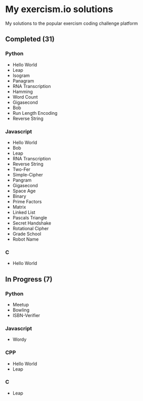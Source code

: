 # My exercism.io solutions
My solutions to the popular exercism coding challenge platform

## Completed (31)
### Python
* Hello World
* Leap
* Isogram
* Panagram
* RNA Transcription
* Hamming
* Word Count
* Gigasecond
* Bob
* Run Length Encoding
* Reverse String

### Javascript
* Hello World
* Bob
* Leap
* RNA Transcription
* Reverse String
* Two-Fer
* Simple-Cipher
* Pangram
* Gigasecond
* Space Age
* Binary
* Prime Factors
* Matrix
* Linked List
* Pascals Triangle
* Secret Handshake
* Rotational Cipher
* Grade School
* Robot Name

### C
* Hello World

## In Progress (7)
### Python
* Meetup
* Bowling
* ISBN-Verifier

### Javascript
* Wordy

### CPP
* Hello World
* Leap

### C
* Leap

